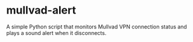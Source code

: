 # mullvad-alert
A simple Python script that monitors Mullvad VPN connection status and plays a sound alert when it disconnects.
